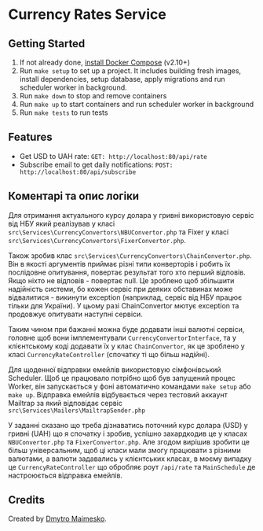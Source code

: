 # Currency Rates Service



## Getting Started

1. If not already done, [install Docker Compose](https://docs.docker.com/compose/install/) (v2.10+)
2. Run `make setup` to set up a project. It includes building fresh images, install dependencies, setup database, apply migrations and run scheduler worker in background.  
3. Run `make down` to stop and remove containers
4. Run `make up` to start containers and run scheduler worker in background
5. Run `make tests` to run tests

## Features

* Get USD to UAH rate: `GET: http://localhost:80/api/rate`
* Subscribe email to get daily notifications: `POST: http://localhost:80/api/subscribe`

## Коментарі та опис логіки



Для отримання актуального курсу долара у гривні використовую сервіс від НБУ який реалізував у класі `src\Services\CurrencyConvertors\NBUConvertor.php` та Fixer у класі `src\Services\CurrencyConvertors\FixerConvertor.php`.

 Також зробив клас `src\Services\CurrencyConvertors\ChainConvertor.php`. Він в якості аргументів приймає різні типи конверторів і робить їх послідовне опитування, повертає результат того хто перший відповів. Якщо ніхто не відповів - повертає null. Це зроблено щоб збільшити надійність системи, бо кожен сервіс при деяких обставинах може відвалитися - викинути exception (наприклад, сервіс від НБУ працює тільки для України). У цьому разі ChainConvertor мютує exception та продовжує опитувати наступні сервіси.

Таким чином при бажанні можна буде додавати інші валютні сервіси, головне щоб вони імплементували `CurrencyConvertorInterface`,  та у клієнтському коді додавати їх у клас `ChainConvertor`, як це зроблено у класі `CurrencyRateController` (спочатку ті що більш надійні).

Для щоденної відправки емейлів використовую сімфонівський Scheduler. Щоб це працювало потрібно щоб був запущений процес Worker, він запускається у фоні автоматично командами  `make setup` або `make up`. Відправка емейлів відбувається через тестовий аккаунт Mailtrap за який відповідає сервіс `src\Services\Mailers\MailtrapSender.php` 

У заданні сказано що треба дізнаватись поточний курс долара (USD) у гривні (UAH) що я спочатку і зробив, успішно захардкодив це у класах `NBUConvertor.php` та `FixerConvertor.php`. Але згодом вирішив зробити це більш універсальним, щоб ці класи мали змогу працювати з різними валютами, а валюти задавались у клієнтських класах, в моєму випадку це  `CurrencyRateController` що обробляє роут `/api/rate` та `MainSchedule` де настроюється відправка емейлів.



## Credits

Created by [Dmytro Maimesko]().
